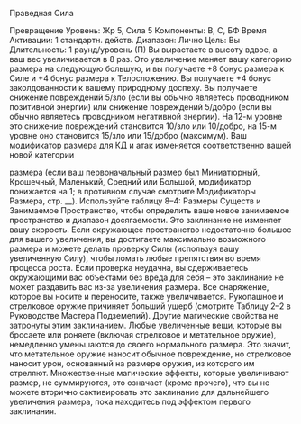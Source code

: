 
Праведная Сила

Превращение
Уровень: Жр 5, Сила 5
Компоненты: В, С, БФ
Время Активации: 1 стандартн. действ.
Диапазон: Лично
Цель: Вы
Длительность: 1 раунд/уровень (П)
Вы вырастаете в высоту вдвое, а ваш
вес увеличивается в 8 раз. Это увеличение меняет вашу категорию размера на
следующую большую, и вы получаете
+8 бонус размера к Силе и +4 бонус размера к Телосложению. Вы получаете +4
бонус заколдованности к вашему природному доспеху. Вы получаете снижение повреждений 5/зло (если вы обычно являетесь проводником позитивной
энергии) или снижение повреждений
5/добро (если вы обычно являетесь
проводником негативной энергии). На
12-м уровне это снижение повреждений становится 10/зло или 10/добро, на
15-м уровне оно становится 15/зло или
15/добро (максимум). Ваш модификатор размера для КД и атак изменяется
соответственно вашей новой категории

размера (если ваш первоначальный размер был Миниатюрный, Крошечный,
Маленький, Средний или Большой, модификатор понижается на 1; в противном случае смотрите Модификаторы
Размера, стр. __).
Используйте таблицу 8–4: Размеры
Существ и Занимаемое Пространство,
чтобы определить ваше новое занимаемое пространство и диапазон досягаемости. Это заклинание не изменяет
вашу скорость.
Если окружающее пространство недостаточно большое для вашего увеличения, вы достигаете максимально
возможного размера и можете делать
проверку Силы (используя вашу увеличенную Силу), чтобы ломать любые
препятствия во время процесса роста.
Если проверка неудачна, вы сдерживаетесь окружающими вас объектами
без вреда для себя – это заклинание не
может раздавить вас из-за увеличения
размера.
Все снаряжение, которое вы носите
и переносите, также увеличивается. Рукопашное и стрелковое оружие причиняет больший ущерб (смотрите Таблицу 2–2 в Руководстве Мастера Подземелий). Другие магические свойства не
затронуты этим заклинанием. Любые
увеличенные вещи, которые вы бросаете или роняете (включая стрелковое
и метательное оружие), немедленно
уменьшаются до своего нормального
размера. Это значит, что метательное
оружие наносит обычное повреждение,
но стрелковое наносит урон, основанный на размере оружия, из которого им
стреляют.
Множественные магические эффекты, которые увеличивают размер,
не суммируются, это означает (кроме
прочего), что вы не можете вторично сактивировать это заклинание для
дальнейшего увеличения размера, пока
находитесь под эффектом первого заклинания.
